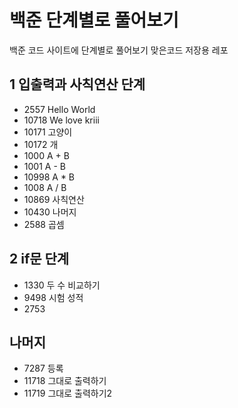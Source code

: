 # 백준 단계별로 풀어보기
백준 코드 사이트에 단계별로 풀어보기 맞은코드 저장용 레포

## 1 입출력과 사칙연산 단계
  * 2557 Hello World
  * 10718 We love kriii
  * 10171 고양이
  * 10172 개
  * 1000 A + B
  * 1001 A - B
  * 10998 A * B
  * 1008 A / B
  * 10869 사칙연산
  * 10430 나머지
  * 2588 곱셈

## 2 if문 단계
  * 1330 두 수 비교하기
  * 9498 시험 성적 
  * 2753 

## 나머지
  * 7287 등록
  * 11718 그대로 출력하기
  * 11719 그대로 출력하기2
